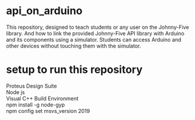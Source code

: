 # api_on_arduino
This repository, designed to teach students or any user on the Johnny-Five library. And how to link the provided Johnny-Five API library with Arduino and its components using a simulator. Students can access Arduino and other devices without touching them with the simulator.
# setup to run this repository 
Proteus Design Suite <br />
Node js <br />
Visual C++ Build Environment <br />
npm install -g node-gyp <br />
npm config set msvs_version 2019
